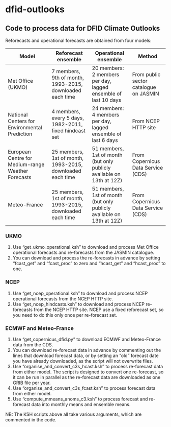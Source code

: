# dfid-outlooks
## Code to process data for DFID Climate Outlooks

Reforecasts and operational forecasts are obtained from four models:

| Model | Reforecast ensemble	| Operational ensemble | Method |
| --- | --- | --- | --- |
| Met Office (UKMO)	| 7 members, 9th of month, 1993-2015, downloaded each time | 20 members: 2 members per day, lagged ensemble of last 10  days | From public sector catalogue on JASMIN |
| National Centers for Environmental Prediction	| 4 members, every 5 days, 1982-2011, fixed hindcast set | 24 members: 4 members per day, lagged ensemble of last 6 days | From NCEP HTTP site |
| European Centre for Medium-range Weather Forecasts | 25 members, 1st of month, 1993-2015, downloaded each time | 51 members, 1st of month (but only publicly available on 13th at 12Z) | From Copernicus Data Service (CDS) |
| Meteo-France | 25 members, 1st of month, 1993-2015, downloaded each time | 51 members, 1st of month (but only publicly available on 13th at 12Z) | From Copernicus Data Service (CDS) |

### UKMO
1.	Use “get_ukmo_operational.ksh” to download and process Met Office operational forecasts and re-forecasts from the JASMIN catalogue.
2.	You can download and process the re-forecasts in advance by setting “fcast_get” and “fcast_proc” to zero and “hcast_get” and “hcast_proc” to one.

### NCEP
1.	Use “get_ncep_operational.ksh” to download and process NCEP operational forecasts from the NCEP HTTP site.
2.	Use “get_ncep_hindcasts.ksh” to download and process NCEP re-forecasts from the NCEP HTTP site.  NCEP use a fixed reforecast set, so you need to do this only once per re-forecast set.

### ECMWF and Meteo-France
1.	Use “get_copernicus_dfid.py” to download ECMWF and Meteo-France data from the CDS.
2.	You can download re-forecast data in advance by commenting out the lines that download forecast data, or by setting an “old” forecast date you have already downloaded, as the script will not overwrite files.
3.	Use “organise_and_convert_c3s_hcast.ksh” to process re-forecast data from either model.  The script is designed to convert one re-forecast, so it can be run in parallel as the re-forecast data are downloaded as one GRIB file per year.
4.	Use “organise_and_convert_c3s_fcast.ksh” to process forecast data from either model.
5.	Use “compute_mmeans_anoms_c3.ksh” to process forecast and re-forecast data into monthly means and ensemble means.

NB: The KSH scripts above all take various arguments, which are commented in the code.
